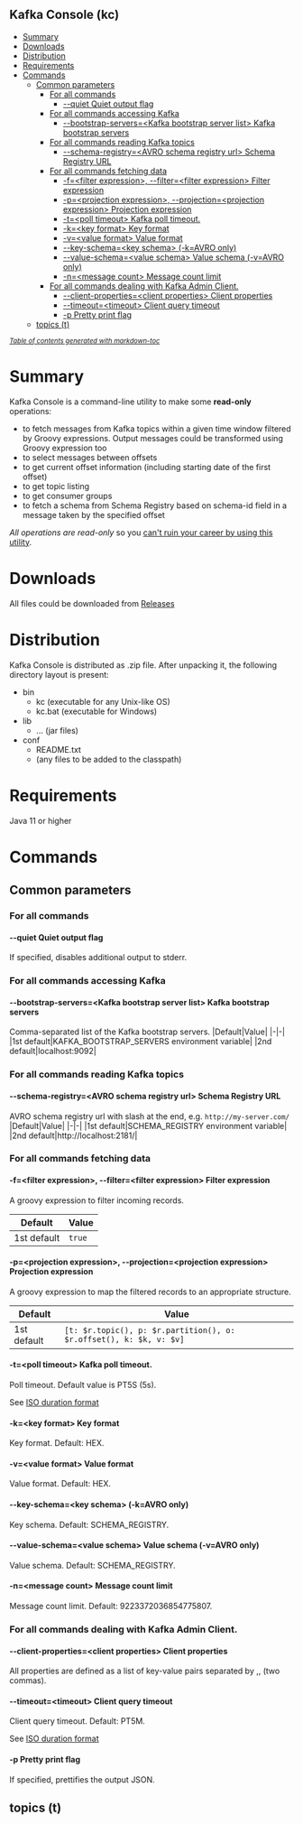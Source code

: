 Kafka Console (kc)
------------------

- [Summary](#summary)
- [Downloads](#downloads)
- [Distribution](#distribution)
- [Requirements](#requirements)
- [Commands](#commands)
  * [Common parameters](#common-parameters)
    + [For all commands](#for-all-commands)
      - [--quiet Quiet output flag](#--quiet-quiet-output-flag)
    + [For all commands accessing Kafka](#for-all-commands-accessing-kafka)
      - [--bootstrap-servers=\<Kafka bootstrap server list> Kafka bootstrap servers](#--bootstrap-servers---kafka-bootstrap-server-list--kafka-bootstrap-servers)
    + [For all commands reading Kafka topics](#for-all-commands-reading-kafka-topics)
      - [--schema-registry=\<AVRO schema registry url> Schema Registry URL](#--schema-registry---avro-schema-registry-url--schema-registry-url)
    + [For all commands fetching data](#for-all-commands-fetching-data)
      - [-f=\<filter expression>, --filter=\<filter expression> Filter expression](#-f---filter-expression-----filter---filter-expression--filter-expression)
      - [-p=\<projection expression>, --projection=\<projection expression> Projection expression](#-p---projection-expression-----projection---projection-expression--projection-expression)
      - [-t=\<poll timeout> Kafka poll timeout.](#-t---poll-timeout--kafka-poll-timeout)
      - [-k=\<key format> Key format](#-k---key-format--key-format)
      - [-v=\<value format> Value format](#-v---value-format--value-format)
      - [--key-schema=\<key schema> (-k=AVRO only)](#--key-schema---key-schema----k-avro-only-)
      - [--value-schema=\<value schema> Value schema (-v=AVRO only)](#--value-schema---value-schema--value-schema---v-avro-only-)
      - [-n=\<message count> Message count limit](#-n---message-count--message-count-limit)
    + [For all commands dealing with Kafka Admin Client.](#for-all-commands-dealing-with-kafka-admin-client)
      - [--client-properties=\<client properties> Client properties](#--client-properties---client-properties--client-properties)
      - [--timeout=\<timeout> Client query timeout](#--timeout---timeout--client-query-timeout)
      - [-p Pretty print flag](#-p-pretty-print-flag)
  * [topics (t)](#topics--t-)

<small><i><a href='http://ecotrust-canada.github.io/markdown-toc/'>Table of contents generated with markdown-toc</a></i></small>

# Summary

Kafka Console is a command-line utility to make some **read-only** operations:
* to fetch messages from Kafka topics within a given time window filtered by Groovy expressions. Output messages could be transformed using Groovy expression too
* to select messages between offsets
* to get current offset information (including starting date of the first offset)
* to get topic listing
* to get consumer groups
* to fetch a schema from Schema Registry based on schema-id field in a message taken by the specified offset

*All operations are read-only* so you <u>can't ruin your career by using this utility</u>.

# Downloads

All files could be downloaded from [Releases](https://github.com/dzmauchy/kc/releases)

# Distribution

Kafka Console is distributed as .zip file. After unpacking it, the following directory layout is present:
* bin
  * kc (executable for any Unix-like OS)
  * kc.bat (executable for Windows)
* lib
  * ... (jar files)
* conf
  * README.txt
  * (any files to be added to the classpath)

# Requirements

Java 11 or higher

# Commands

## Common parameters

### For all commands

#### --quiet Quiet output flag

If specified, disables additional output to stderr.

### For all commands accessing Kafka

#### --bootstrap-servers=\<Kafka bootstrap server list> Kafka bootstrap servers
Comma-separated list of the Kafka bootstrap servers.
|Default|Value|
|-|-|
|1st default|KAFKA_BOOTSTRAP_SERVERS environment variable|
|2nd default|localhost:9092|

### For all commands reading Kafka topics

#### --schema-registry=\<AVRO schema registry url> Schema Registry URL
AVRO schema registry url with slash at the end, e.g. ```http://my-server.com/```
|Default|Value|
|-|-|
|1st default|SCHEMA_REGISTRY environment variable|
|2nd default|http://localhost:2181/|

### For all commands fetching data

#### -f=\<filter expression>, --filter=\<filter expression> Filter expression

A groovy expression to filter incoming records.

|Default|Value|
|-|-|
|1st default|```true```|

#### -p=\<projection expression>, --projection=\<projection expression> Projection expression

A groovy expression to map the filtered records to an appropriate structure.

|Default|Value|
|-|-|
|1st default|```[t: $r.topic(), p: $r.partition(), o: $r.offset(), k: $k, v: $v]```|

#### -t=\<poll timeout> Kafka poll timeout.

Poll timeout.
Default value is PT5S (5s).

See [ISO duration format](https://www.digi.com/resources/documentation/digidocs/90001437-13/reference/r_iso_8601_duration_format.htm)

#### -k=\<key format> Key format

Key format. Default: HEX.

#### -v=\<value format> Value format

Value format. Default: HEX.

#### --key-schema=\<key schema> (-k=AVRO only)

Key schema. Default: SCHEMA_REGISTRY.

#### --value-schema=\<value schema> Value schema (-v=AVRO only)

Value schema. Default: SCHEMA_REGISTRY.

#### -n=\<message count> Message count limit

Message count limit. Default: 9223372036854775807.

### For all commands dealing with Kafka Admin Client.

#### --client-properties=\<client properties> Client properties

All properties are defined as a list of key-value pairs separated by ,, (two commas).

#### --timeout=\<timeout> Client query timeout

Client query timeout. Default: PT5M.

See [ISO duration format](https://www.digi.com/resources/documentation/digidocs/90001437-13/reference/r_iso_8601_duration_format.htm)

#### -p Pretty print flag

If specified, prettifies the output JSON.

## topics (t)